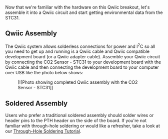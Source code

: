 Now that we're familiar with the hardware on this Qwiic breakout, let's assemble it into a Qwiic circuit and start getting environmental data from the STC31.

## Qwiic Assembly

The Qwiic system allows solderless connections for power and I<sup>2</sup>C so all you need to get up and running is a Qwiic cable and Qwiic compatible development board (or a Qwiic adapter cable). Assemble your Qwiic circuit by connecting the CO2 Sensor - STC31 to your development board with the Qwiic cable and then connecting the development board to your computer over USB like the photo below shows:

<figure markdown>
[![Photo showing completed Qwiic assembly with the CO2 Sensor - STC31]]
</figure>

## Soldered Assembly

Users who prefer a traditional soldered assembly should solder wires or header pins to the PTH header on the side of the board. If you're not familiar with through-hole soldering or would like a refresher, take a look at our [Through-Hole Soldering Tutorial](https://learn.sparkfun.com/tutorials/5).